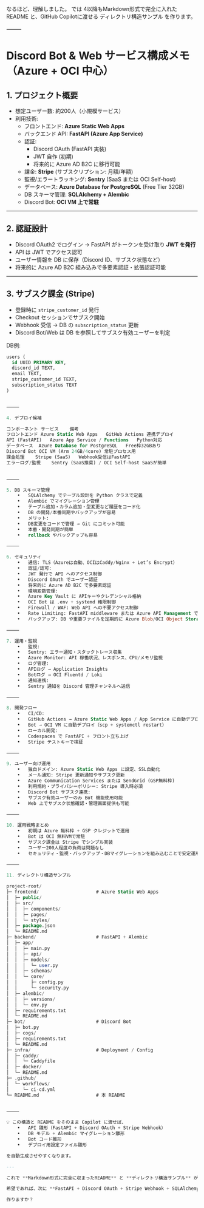 なるほど、理解しました。
では 4以降もMarkdown形式で完全に入れたREADME と、GitHub Copilotに渡せる ディレクトリ構造サンプル を作ります。

⸻


# Discord Bot & Web サービス構成メモ（Azure + OCI 中心）

## 1. プロジェクト概要
- 想定ユーザー数: 約200人（小規模サービス）
- 利用技術:
  - フロントエンド: **Azure Static Web Apps**
  - バックエンド API: **FastAPI (Azure App Service)**
  - 認証:
    - Discord OAuth (FastAPI 実装)
    - JWT 自作 (初期)
    - 将来的に Azure AD B2C に移行可能
  - 課金: **Stripe** (サブスクリプション: 月額/年額)
  - 監視/エラートラッキング: **Sentry** (SaaS または OCI Self-host)
  - データベース: **Azure Database for PostgreSQL** (Free Tier 32GB)
  - DB スキーマ管理: **SQLAlchemy + Alembic**
  - Discord Bot: **OCI VM 上で常駐**

---

## 2. 認証設計
- Discord OAuth2 でログイン → FastAPI がトークンを受け取り **JWT を発行**
- API は JWT でアクセス認可
- ユーザー情報を DB に保存（Discord ID、サブスク状態など）
- 将来的に Azure AD B2C 組み込みで多要素認証・拡張認証可能

---

## 3. サブスク課金 (Stripe)
- 登録時に `stripe_customer_id` 発行
- Checkout セッションでサブスク開始
- Webhook 受信 → DB の `subscription_status` 更新
- Discord Bot/Web は DB を参照してサブスク有効ユーザーを判定

DB例:

```sql
users (
  id UUID PRIMARY KEY,
  discord_id TEXT,
  email TEXT,
  stripe_customer_id TEXT,
  subscription_status TEXT
)


⸻

4. デプロイ候補

コンポーネント	サービス	備考
フロントエンド	Azure Static Web Apps	GitHub Actions 連携デプロイ
API (FastAPI)	Azure App Service / Functions	Python対応
データベース	Azure Database for PostgreSQL	Free枠32GBあり
Discord Bot	OCI VM (Arm 24GB/4core)	常駐プロセス用
課金処理	Stripe (SaaS)	Webhook受信はFastAPI
エラーログ/監視	Sentry (SaaS推奨) / OCI Self-host	SaaSが簡単


⸻

5. DB スキーマ管理
	•	SQLAlchemy でテーブル設計を Python クラスで定義
	•	Alembic でマイグレーション管理
	•	テーブル追加・カラム追加・型変更など履歴をコード化
	•	DB の開発/本番同期やバックアップが容易
	•	メリット:
	•	DB変更をコードで管理 → Git にコミット可能
	•	本番・開発同期が簡単
	•	rollback やバックアップも容易

⸻

6. セキュリティ
	•	通信: TLS（Azureは自動、OCIはCaddy/Nginx + Let’s Encrypt）
	•	認証/認可:
	•	JWT 発行で API へのアクセス制御
	•	Discord OAuth でユーザー認証
	•	将来的に Azure AD B2C で多要素認証
	•	環境変数管理:
	•	Azure Key Vault に APIキーやクレデンシャル格納
	•	OCI Bot は .env + systemd 権限制御
	•	Firewall / WAF: Web API への不要アクセス制御
	•	Rate Limiting: FastAPI middleware または Azure API Management で制限
	•	バックアップ: DB や重要ファイルを定期的に Azure Blob/OCI Object Storage に保存

⸻

7. 運用・監視
	•	監視:
	•	Sentry: エラー通知・スタックトレース収集
	•	Azure Monitor: API 稼働状況、レスポンス、CPU/メモリ監視
	•	ログ管理:
	•	APIログ → Application Insights
	•	Botログ → OCI Fluentd / Loki
	•	通知連携:
	•	Sentry 通知を Discord 管理チャンネルへ送信

⸻

8. 開発フロー
	•	CI/CD:
	•	GitHub Actions → Azure Static Web Apps / App Service に自動デプロイ
	•	Bot → OCI VM に自動デプロイ（scp + systemctl restart）
	•	ローカル開発:
	•	Codespaces で FastAPI + フロント立ち上げ
	•	Stripe テストキーで検証

⸻

9. ユーザー向け運用
	•	独自ドメイン: Azure Static Web Apps に設定、SSL自動化
	•	メール通知: Stripe 更新通知やサブスク更新
	•	Azure Communication Services または SendGrid (GSP無料枠)
	•	利用規約・プライバシーポリシー: Stripe 導入時必須
	•	Discord Bot サブスク連携:
	•	サブスク有効ユーザーのみ Bot 機能使用可能
	•	Web 上でサブスク状態確認・管理画面提供も可能

⸻

10. 運用戦略まとめ
	•	初期は Azure 無料枠 + GSP クレジットで運用
	•	Bot は OCI 無料VMで常駐
	•	サブスク課金は Stripe でシンプル実装
	•	ユーザー200人程度の負荷は問題なし
	•	セキュリティ・監視・バックアップ・DBマイグレーションを組み込むことで安定運用可能

⸻

11. ディレクトリ構造サンプル

project-root/
├─ frontend/                     # Azure Static Web Apps
│  ├─ public/
│  ├─ src/
│  │  ├─ components/
│  │  ├─ pages/
│  │  └─ styles/
│  ├─ package.json
│  └─ README.md
├─ backend/                      # FastAPI + Alembic
│  ├─ app/
│  │  ├─ main.py
│  │  ├─ api/
│  │  ├─ models/
│  │  │  └─ user.py
│  │  ├─ schemas/
│  │  └─ core/
│  │     ├─ config.py
│  │     └─ security.py
│  ├─ alembic/
│  │  ├─ versions/
│  │  └─ env.py
│  ├─ requirements.txt
│  └─ README.md
├─ bot/                          # Discord Bot
│  ├─ bot.py
│  ├─ cogs/
│  ├─ requirements.txt
│  └─ README.md
├─ infra/                        # Deployment / Config
│  ├─ caddy/
│  │  └─ Caddyfile
│  ├─ docker/
│  └─ README.md
├─ .github/
│  └─ workflows/
│     └─ ci-cd.yml
└─ README.md                     # 本 README


⸻

💡 この構造と README をそのまま Copilot に渡せば、
	•	API 雛形（FastAPI + Discord OAuth + Stripe Webhook）
	•	DB モデル + Alembic マイグレーション雛形
	•	Bot コード雛形
	•	デプロイ用設定ファイル雛形

を自動生成させやすくなります。

---

これで **Markdown形式に完全に収まったREADME** と **ディレクトリ構造サンプル** が一つにまとまりました。  

希望であれば、次に **FastAPI + Discord OAuth + Stripe Webhook + SQLAlchemy/Alembic の雛形コード** も作って、Copilot に渡せる形にできます。  

作りますか？